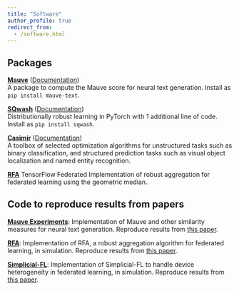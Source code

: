 ```yaml
---
title: "Software"
author_profile: true
redirect_from: 
  - /software.html
---
```


## Packages


[**Mauve**](https://github.com/krishnap25/mauve) ([Documentation](krishnap25.github.io/mauve/))  
A package to compute the Mauve score for neural text generation. Install as `pip install mauve-text`.

[**SQwash**](https://github.com/krishnap25/sqwash) ([Documentation](https://krishnap25.github.io/sqwash/))   
Distributionally robust learning in PyTorch with 1 additional line of code. Install as `pip install sqwash`. 


[**Casimir**](https://github.com/krishnap25/casimir) ([Documentation](https://homes.cs.washington.edu/~pillutla/documentation/casimir/))  
A toolbox of selected optimization algorithms for unstructured tasks such as binary classification, and structured prediction tasks such as visual object localization and named entity recognition.

[**RFA**](https://github.com/google-research/federated/tree/master/robust_aggregation)
TensorFlow Federated Implementation of robust aggregation for federated learning using the geometric median.

## Code to reproduce results from papers

[**Mauve Experiments**](https://github.com/krishnap25/mauve-experiments):
Implementation of Mauve and other similarity measures for neural text generation. Reproduce results from [this paper](https://arxiv.org/pdf/2102.01454.pdf).

[**RFA**](https://github.com/krishnap25/RFA):
Implementation of RFA, a robust aggregation algorithm for federated learning,
in simulation. Reproduce results from [this paper](https://krishnap25.github.io/papers/2019_rfa.pdf).
<!-- using the [Leaf benchmark suite](https://leaf.cmu.edu/). -->

[**Simplicial-FL**](https://github.com/krishnap25/simplicial-fl):
Implementation of Simplicial-FL to handle device heterogeneity in federated learning,
in simulation. Reproduce results from [this paper](https://krishnap25.github.io/papers/2021_Simplicial_FL_CISS.pdf).
